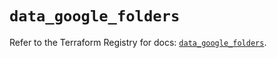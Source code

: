 # `data_google_folders`

Refer to the Terraform Registry for docs: [`data_google_folders`](https://registry.terraform.io/providers/hashicorp/google-beta/6.32.0/docs/data-sources/google_folders).
